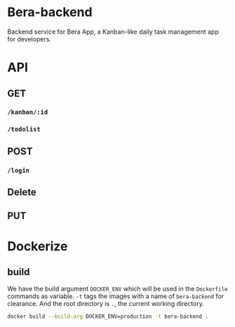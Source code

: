 # Bera-backend

Backend service for Bera App, a Kanban-like daily task management app for developers.

# API

## GET

### `/kanban/:id`

### `/todolist`

###

## POST

### `/login`

## Delete

## PUT


# Dockerize

## build

We have the build argument `DOCKER_ENV` which will be used in the `Dockerfile` commands as variable. `-t` tags the images with a name of `bera-backend` for clearance. And the root directory is `.`, the current working directory.
```bash
docker build --build-arg DOCKER_ENV=production -t bera-backend .
```